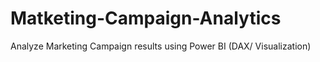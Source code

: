 # Matketing-Campaign-Analytics
Analyze Marketing Campaign results using Power BI (DAX/ Visualization)
